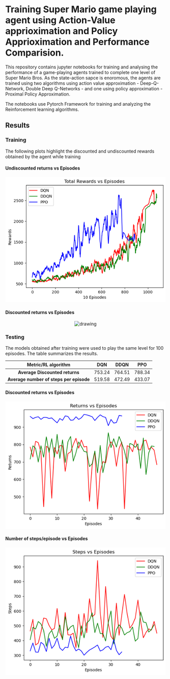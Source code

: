 # Training Super Mario game playing agent using Action-Value apprioximation and Policy Apprioximation and Performance Comparision.
This repository contains jupyter notebooks for training and analysing the performance of a game-playing agents trained to complete one level of Super Mario Bros. As the state-action sapce is enoromous, the agents are trained using two algorithms using action value approximation - Deep-Q-Network, Double Deep Q-Networks - and one using policy approximation - Proximal Policy Approximation.

The notebooks use Pytorch Framework for training and analyzing the Reinforcement learning algorithms.

## Results 

### Training 

The following plots highlight the discounted and undiscounted rewards obtained by the agent while training

#### Undiscounted returns vs Episodes
<p align='center'>
    <img src="/Analysis/Plots/undisc_returns.png" alt="drawing" width="600"/>
</p>

#### Discounted returns vs Episodes
<p align='center'>
    <img src="/Analysis/lots/disc_returns.png" alt="drawing" width="600"/>
</p>


### Testing

The models obtained after training were used to play the same level for 100 episodes. The table summarizes the results.

| Metric/RL algorithm                     |    DQN  |  DDQN  |   PPO   |  
| :--------------------------------------:|:-------:|:------:|:-------:|
| **Average Discounted returns**          | 753.24  | 764.51 | 788.34  |
| **Average number of steps per episode** | 519.58  | 472.49 | 433.07  |

#### Discounted returns vs Episodes
<p align='center'>
    <img src="/Analysis/Plots/retvsep_test.png" alt="drawing" width="600"/>
</p>

#### Number of steps/episode vs Episodes
<p align='center'>
    <img src="/Analysis/Plots/stepvsep_test.png" alt="drawing" width="600"/>
</p>

